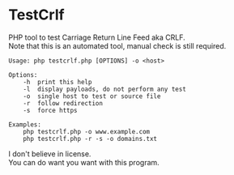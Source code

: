 # TestCrlf
PHP tool to test Carriage Return Line Feed aka CRLF.  
Note that this is an automated tool, manual check is still required.  

```
Usage: php testcrlf.php [OPTIONS] -o <host>

Options:
	-h	print this help
	-l	display payloads, do not perform any test
	-o	single host to test or source file
	-r	follow redirection
	-s	force https

Examples:
	php testcrlf.php -o www.example.com
	php testcrlf.php -r -s -o domains.txt
```

I don't believe in license.  
You can do want you want with this program.  
